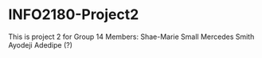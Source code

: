 # INFO2180-Project2

This is project 2 for Group 14
Members: Shae-Marie Small 
		Mercedes Smith 
		Ayodeji Adedipe (?)
	

		
		
